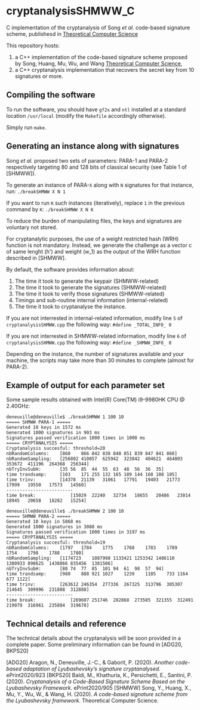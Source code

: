 # cryptanalysisSHMWW_C
C implementation of the cryptanalysis of Song *et al.* code-based signature scheme, publishesd in [Theoretical Computer Science](https://doi.org/10.1016/j.tcs.2020.05.011)

This repository hosts:
1. a C++ implementation of the code-based signature scheme proposed by Song, Huang, Mu, Wu, and Wang [Theoretical Computer Science](https://doi.org/10.1016/j.tcs.2020.05.011),
1. a C++ cryptanalysis implementation that recovers the secret key from 10 signatures or more.

## Compiling the software

To run the software, you should have `gf2x` and `ntl` installed at a standard location `/usr/local` (modify the `Makefile` accordingly otherwise).

Simply run `make`.

## Generating an instance along with signatures

Song *et al.* proposed two sets of parameters: PARA-1 and PARA-2 respectively targeting 80 and 128 bits of classical security (see Table 1 of [SHMWW]).

To generate an instance of PARA-`X` along with `N` signatures for that instance, run:
```./breakSHMWW X N 1```

If you want to run `K` such instances (iteratively), replace `1` in the previous command by `K`:
```./breakSHMWW X N K```

To reduce the burden of manipulating files, the keys and signatures are voluntary not stored.

For cryptanalytic purposes, the use of a weight restricted hash (WRH) function is not mandatory. Instead, we generate the challenge as a vector c of same lenght (h') and weight (w_1) as the output of the WRH function described in [SHMWW].

By default, the software provides information about:
1. The time it took to generate the keypair (SHMWW-related)
1. The time it took to generate the signatures (SHMWW-related)
1. The time it took to verify those signatures (SHMWW-related)
1. Timings and sub-routine internal information (internal-related)
1. The time it took to cryptanalyse the instance.

If you are not interrested in internal-related information, modify line `5` of `cryptanalysisSHMWW.cpp` the following way:
```#define _TOTAL_INFO_ 0```

If you are not interrested in SHMWW-related information, modify line `6` of `cryptanalysisSHMWW.cpp` the following way:
```#define _SHMWW_INFO_ 0```

Depending on the instance, the number of signatures available and your machine, the scripts may take more than 30 minutes to complete (almost for PARA-2).

## Example of output for each parameter set

Some sample results obtained with Intel(R) Core(TM) i9-9980HK CPU @ 2.40GHz:

```
deneuville@deneuville$ ./breakSHMWW 1 100 10
===== SHMWW PARA-1 =====
Generated 10 keys in 1572 ms
Generated 1000 signatures in 903 ms
Signatures passed verification 1000 times in 1000 ms
===== CRYPTANALYSIS =====
Cryptanalysis succesful: threshold=20
nbRandomColumns:  	[860	866	842	838	848	851	839	847	841	860]
nbRandomSampling: 	[256802	410057	625942	323842	404621	464803	353672	411196	264368	256344]
nbTryInvSubH:     	[35	56	85	44	55	63	48	56	36	35]
time trandsamp:   	[103	171	255	132	165	189	144	168	108	105]
time trinv:       	[14378	21139	31061	17791	19403	21773	17999	19550	17573	14560]
-------------------------
time break:           	[15029	22240	32734	18655	20486	23014	18945	20658	18282	15254]
```

```
deneuville@deneuville$ ./breakSHMWW 2 100 10
===== SHMWW PARA-2 =====
Generated 10 keys in 5868 ms
Generated 1000 signatures in 3088 ms
Signatures passed verification 1000 times in 3197 ms
===== CRYPTANALYSIS =====
Cryptanalysis succesful: threshold=19
nbRandomColumns:  	[1797	1784	1775	1768	1783	1789	1754	1798	1788	1780]
nbRandomSampling: 	[1174723	1087998	1133421	1253342	1486110	1380933	898625	1438866	835456	1381506]
nbTryInvSubH:     	[80	74	77	85	101	94	61	98	57	94]
time trandsamp:   	[980	888	921	1027	1239	1185	733	1164	677	1122]
time trinv:       	[263612	246354	277336	267325	313796	305307	214645	309996	231808	312888]
-------------------------
time break:           	[269607	251746	282868	273585	321355	312491	219079	316961	235884	319678]
```

## Technical details and reference

The technical details about the cryptanalysis will be soon provided in a complete paper. Some preliminary information can be found in [ADG20, BKPS20]

[ADG20] Aragon, N., Deneuville, J.-C., & Gaborit, P. (2020). *Another code-based adaptation of Lyubashevsky’s signature cryptanalysed*. ePrint2020/923
[BKPS20] Baldi, M., Khathuria, K., Persichetti, E., Santini, P. (2020). *Cryptanalysis of a Code-Based Signature Scheme Based on the Lyubashevsky Framework*. ePrint2020/905
[SHMWW] Song, Y., Huang, X., Mu, Y., Wu, W., & Wang, H. (2020). *A code-based signature scheme from the Lyubashevsky framework*. Theoretical Computer Science.


